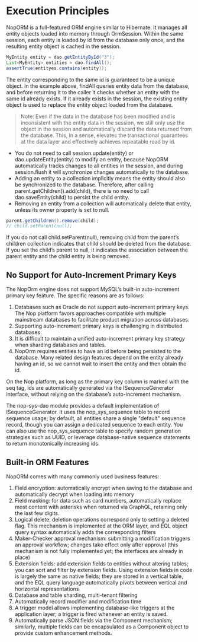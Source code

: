 # Execution Principles

NopORM is a full-featured ORM engine similar to Hibernate. It manages all entity objects loaded into memory through OrmSession. Within the same session, each entity is loaded by id from the database only once, and the resulting entity object is cached in the session.

```java
MyEntity entity = dao.getEntityById("3");
List<MyEntity> entities = dao.findAll();
assertTrue(entityes.contains(entity));
```

The entity corresponding to the same id is guaranteed to be a unique object. In the example above, findAll queries entity data from the database, and before returning it to the caller it checks whether an entity with the same id already exists.
If it already exists in the session, the existing entity object is used to replace the entity object loaded from the database.

> Note: Even if the data in the database has been modified and is inconsistent with the entity data in the session, we still only use the object in the session and automatically discard the data returned from the database. This, in a sense, elevates the transactional guarantees at the data layer and effectively achieves repeatable read by id.

* You do not need to call session.update(entity) or dao.updateEntity(entity) to modify an entity, because NopORM automatically tracks changes to all entities in the session, and during session.flush
  it will synchronize changes automatically to the database.
* Adding an entity to a collection implicitly means the entity should also be synchronized to the database. Therefore, after calling parent.getChildren().add(child), there is no need to call dao.saveEntity(child) to persist the child entity.
* Removing an entity from a collection will automatically delete that entity, unless its owner property is set to null.

```java
parent.getChildren().remove(child);
// child.setParent(null);
```

If you do not call child.setParent(null), removing child from the parent’s children collection indicates that child should be deleted from the database. If you set the child’s parent to null, it indicates the association between the parent entity and the child entity is being removed.

## No Support for Auto-Increment Primary Keys

The NopOrm engine does not support MySQL’s built-in auto-increment primary key feature. The specific reasons are as follows:

1. Databases such as Oracle do not support auto-increment primary keys. The Nop platform favors approaches compatible with multiple mainstream databases to facilitate product migration across databases.
2. Supporting auto-increment primary keys is challenging in distributed databases.
3. It is difficult to maintain a unified auto-increment primary key strategy when sharding databases and tables.
4. NopOrm requires entities to have an id before being persisted to the database. Many related design features depend on the entity already having an id, so we cannot wait to insert the entity and then obtain the id.

On the Nop platform, as long as the primary key column is marked with the seq tag, ids are automatically generated via the ISequenceGenerator interface, without relying on the database’s auto-increment mechanism.

The nop-sys-dao module provides a default implementation of ISequenceGenerator. It uses the nop_sys_sequence table to record sequence usage; by default, all entities share a single "default" sequence record, though you can assign a dedicated sequence to each entity.
You can also use the nop_sys_sequence table to specify random generation strategies such as UUID, or leverage database-native sequence statements to return monotonically increasing ids.

## Built-in ORM Features

NopORM comes with many commonly used business features:

1. Field encryption: automatically encrypt when saving to the database and automatically decrypt when loading into memory
2. Field masking: for data such as card numbers, automatically replace most content with asterisks when returned via GraphQL, retaining only the last few digits.
3. Logical delete: deletion operations correspond only to setting a deleted flag. This mechanism is implemented at the ORM layer, and EQL object query syntax automatically adds the corresponding filters
4. Maker-Checker approval mechanism: submitting a modification triggers an approval workflow; changes take effect only after approval (this mechanism is not fully implemented yet; the interfaces are already in place)
5. Extension fields: add extension fields to entities without altering tables; you can sort and filter by extension fields. Using extension fields in code is largely the same as native fields; they are stored in a vertical table, and the EQL query language automatically pivots between vertical and horizontal representations
6. Database and table sharding, multi-tenant filtering
7. Automatically record modifier and modification time
8. A trigger model allows implementing database-like triggers at the application layer; a trigger is fired whenever an entity is saved.
9. Automatically parse JSON fields via the Component mechanism; similarly, multiple fields can be encapsulated as a Component object to provide custom enhancement methods.

<!-- SOURCE_MD5:34bc61dc1b518891a51421aa81c3171a-->
